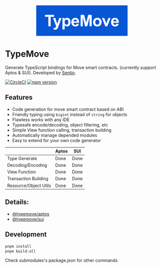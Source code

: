 <p align="center">
  <img src="./images/logo.png" width="300" alt="TypeChain">
</p>

# TypeMove 
Generate TypeScript bindings for Move smart contracts. (currently support Aptos & SUI).
Developed by [Sentio](sentio.xyz).

[![CircleCI](https://dl.circleci.com/status-badge/img/gh/sentioxyz/sentio-typemove/tree/main.svg?style=svg)](https://dl.circleci.com/status-badge/redirect/gh/sentioxyz/sentio-typemove/tree/main)
[![npm version](https://badge.fury.io/js/@typemove%2Fmove.svg)](https://badge.fury.io/js/@typemove%2Fmove)
## Features
 - Code generation for move smart contract based on ABI
 - Friendly typing using `bigint` instead of `string` for objects
 - Flawless works with any IDE
 - Typesafe encode/decoding, object filtering, etc
 - Simple View function calling, transaction building
 - Automatically manage depended modules
 - Easy to extend for your own code generator

|                       | Aptos | SUI  |
|-----------------------|-------|------|
| Type Generate         | Done  | Done |     
| Decoding/Encoding     | Done  | Done |
| View Function         | Done  | Done |
| Transaction Building  | Done  | Done |
| Resource/Object Utils | Done  | Done |

## Details:
 - [@typemove/aptos](packages/aptos/Readme.md)
 - [@typemove/sui](packages/sui/Readme.md)

## Development
```shell
pnpm install
pnpm build:all
```

Check submodules's package.json for other commands
